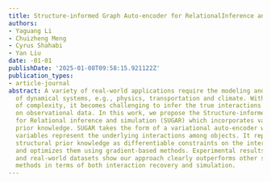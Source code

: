 ```yaml
---
title: Structure-informed Graph Auto-encoder for RelationalInference and Simulation
authors:
- Yaguang Li
- Chuizheng Meng
- Cyrus Shahabi
- Yan Liu
date: -01-01
publishDate: '2025-01-08T09:58:15.921122Z'
publication_types:
- article-journal
abstract: A variety of real-world applications require the modeling and the simulation
  of dynamical systems, e.g., physics, transportation and climate. With the increase
  of complexity, it becomes challenging to infer the true interactions solely based
  on observational data. In this work, we propose the Structure-informed Graph-Autoencoder
  for Relational inference and simulation (SUGAR) which incorporates various structural
  prior knowledge. SUGAR takes the form of a variational auto-encoder whose latent
  variables represent the underlying interactions among objects. It represents various
  structural prior knowledge as differentiable constraints on the interaction graph,
  and optimizes them using gradient-based methods. Experimental results on both synthetic
  and real-world datasets show our approach clearly outperforms other state-of-the-art
  methods in terms of both interaction recovery and simulation.
---
```

